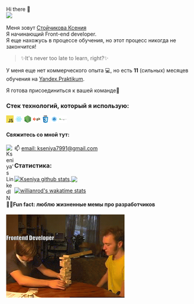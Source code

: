 Hi there 👋 
<br />
![](https://visitor-badge.glitch.me/badge?page_id=kseniya7991.75158165)
<br />

Меня зовут [Стойчикова Ксения](https://github.com/kseniya7991) 
<br />
Я начинающий Front-end developer.  
Я еще нахожусь в процессе обучения, но этот процесс никогда не закончится!  
<blockquote>✨It's never too late to learn, right?✨</blockquote>

У меня еще нет коммерческого опыта 💻, но есть **11** (сильных) месяцев обучения на [Yandex.Praktikum](https://github.com/kseniya7991).

Я готова присоединиться к вашей команде🙌

### Стек технологий, который я использую:  
<code><img height="20" src="https://raw.githubusercontent.com/github/explore/80688e429a7d4ef2fca1e82350fe8e3517d3494d/topics/javascript/javascript.png"></code>
<code><img height="20" src="https://raw.githubusercontent.com/github/explore/80688e429a7d4ef2fca1e82350fe8e3517d3494d/topics/react/react.png"></code>
<code><img height="20" src="https://raw.githubusercontent.com/github/explore/80688e429a7d4ef2fca1e82350fe8e3517d3494d/topics/nodejs/nodejs.png"></code>
<code><img height="20" src="https://raw.githubusercontent.com/github/explore/80688e429a7d4ef2fca1e82350fe8e3517d3494d/topics/git/git.png"></code>
<code><img height="20" src="https://raw.githubusercontent.com/github/explore/80688e429a7d4ef2fca1e82350fe8e3517d3494d/topics/css/css.png"></code>
<code><img height="20" src="https://raw.githubusercontent.com/github/explore/80688e429a7d4ef2fca1e82350fe8e3517d3494d/topics/webpack/webpack.png"></code>
<code><img height="20" src="https://raw.githubusercontent.com/github/explore/80688e429a7d4ef2fca1e82350fe8e3517d3494d/topics/mongodb/mongodb.png"></code>

#### Свяжитесь со мной тут:
<a href="https://www.linkedin.com/in/kseniya-stoychikova-907594201/">
  <img align="left" alt="Kseniya's LinkedIN" width="22px" src="https://raw.githubusercontent.com/peterthehan/peterthehan/master/assets/linkedin.svg" />
</a>

📫 [email: kseniya7991@gmail.com](mailto:kseniya7991@gmail.com)

### Статистика:  

<a href="https://github.com/anuraghazra/github-readme-stats">
  <img align="center" src="https://github-readme-stats.vercel.app/api?username=kseniya7991&show_icons=true&theme=cobalt" alt="Kseniya github stats"/>
</a>
<a href="https://github.com/anuraghazra/github-readme-stats">
  <img align="center" src="https://github-readme-stats.vercel.app/api/top-langs/?username=kseniya7991&layout=compact&theme=cobalt" />
</a>

[![willianrod's wakatime stats](https://github-readme-stats.vercel.app/api/wakatime?username=kseniya7991&theme=cobalt)](https://github.com/anuraghazra/github-readme-stats)




#### 🙋‍♀️Fun fact: люблю жизненные мемы про разработчиков
<a href="https://github.com/kseniya7991">
<img align="center" src="7M5g.gif"/>
</a>
